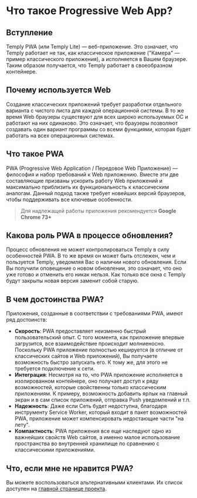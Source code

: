 # Что такое Progressive Web App?

[tags]: # (pwa, progressive, web, app, брауз, обнов, груз, прогрес, веб, приложени, програм)

## Вступление

Temply PWA (или Temply Lite) — веб-приложение. Это означает, что Temply работает не так, как классическое приложение ("Камера" — пример классического приложения), а исполняется в Вашем браузере. Таким образом получается, что Temply работает в своеобразном контейнере.

## Почему используется Web

Создание классических приложений требует разработки отдельного варианта с чистого листа для каждой операционной системы. В то же время Web браузеры существуют для всех широко используемых ОС и работают на них одинаково. Это означает, что браузеры позволяют создавать один вариант программы со всеми функциями, которая будет работать на всех операционных системах.

## Что такое PWA

PWA (Progressive Web Application / Передовое Web Приложение) — философия и набор требований к Web приложению. Вместе эти две составляющие призваны ускорить работу Web приложений и максимально приблизить их функциональность к классическим аналогам. Данный подход также требует новейших версий браузеров, чтобы поддерживать все ключевые особенности.
> Для надлежащей работы приложения рекомендуется **Google Chrome 73+**

<a name="pwa-role-in-update"></a>

## Какова роль PWA в процессе обновления? 

Процесс обновления не может контролироваться Temply в силу особенностей PWA. В то же время он может быть отслежен, чем и пользуется Temply, уведомляя Вас о наличии нового обновления. Если Вы получили оповещение о новом обновлении, это означает, что оно уже готово и отменить его никак нельзя. Как только все окна с Temply будут закрыты новая версия заменит собой старую.

## В чем достоинства PWA? 

Приложения, созданные в соответствии с требованиями PWA, имеют ряд достоинств:

- **Скорость**: PWA предоставляет неизменно быстрый пользовательский опыт. С того момента, как приложение впервые загрузится, все взаимодействие происходит молниеносно. Поскольку PWA приложение полностью кешируется (в отличие от классических сайтов и Web приложений), Вы получаете возможность быстро запускать его. К тому же, для этого не требуется подключение к сети.
- **Интеграция**: Несмотря на то, что PWA приложение исполняется в изолированном контейнере, оно получает доступ к ряду возможностей, которые свойственны только классическим приложениям. К примеру, возможность добавить ярлык на главный экран и в сам список приложений, отправка Push уведомлений и т.п.
- **Надежность**: Даже если Сеть будет недоступна, благодаря инструменту Service Worker, который входит в пакет возможностей PWA, приложение может компенсировать недостающие части "на лету".
- **Компактность**: PWA приложения все еще наследуют одно из важнейших свойств Web сайтов, а именно малое использование пространства во внутренней хранилище по сравнению с классическими приложениями.

## Что, если мне не нравится PWA?

Вы можете воспользоваться альтернативными клиентами. Их список доступен на [главной странице проекта](/).